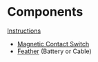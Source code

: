 # Components

[Instructions](https://learn.adafruit.com/feather-door-alarm/hardware-assembly)

- [Magnetic Contact Switch](https://www.adafruit.com/product/375)
- [Feather](https://shop.pimoroni.com/products/adafruit-esp32-s3-feather-with-4mb-flash-2mb-psram-stemma-qt-qwiic?variant=40017517215827) (Battery or Cable)
